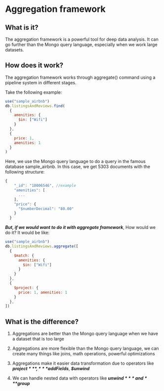 # Aggregation framework

## What is it?

The aggregation framework is a powerful tool for deep data analysis.
It can go further than the Mongo query language, especially when we work large datasets.

## How does it work?

The aggregation framework works through aggregate() command using a pipeline system in different stages.

Take the following example:

```js
use("sample_airbnb")
db.listingsAndReviews.find(
  {
    amenities: {
      $in: ["Wifi"]
    }
  },
  {
    price: 1,
    amenities: 1
  }
)
```

Here, we use the Mongo query language to do a query in the famous database sample_airbnb. In this case, we get 5303 documents with the following structure:

```js
{
    "_id": "10006546", //example
    "amenities": [
      ...
    ],
    "price": {
      "$numberDecimal": "80.00"
    }
  }
```

***But, if we would want to do it with aggregate framework***, How would we do it? It would be like:

```js
use("sample_airbnb")
db.listingsAndReviews.aggregate([
  {
    $match: {
      amenities: {
        $in: ["Wifi"]
      }
    }
  },
  {
    $project: {
      price: 1, amenities: 1
    }
  },
])
```

## What is the difference?

1. Aggregations are better than the Mongo query language when we have a dataset that is too large

2. Aggregations are more flexible than the Mongo query language, we can create many things like joins, math operations, powerful optimizations

3. Aggregations make it easier data transformation due to operators like ***$project***, ***$addFields***, ***$unwind***

4. We can handle nested data with operators like ***$unwind*** and ***$group***
